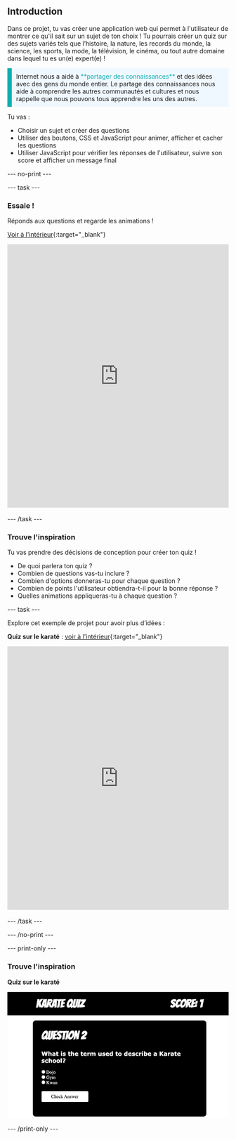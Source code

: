 ## Introduction

Dans ce projet, tu vas créer une application web qui permet à l'utilisateur de montrer ce qu'il sait sur un sujet de ton choix ! Tu pourrais créer un quiz sur des sujets variés tels que l’histoire, la nature, les records du monde, la science, les sports, la mode, la télévision, le cinéma, ou tout autre domaine dans lequel tu es un(e) expert(e) !

<p style="border-left: solid; border-width:10px; border-color: #0faeb0; background-color: aliceblue; padding: 10px;">
Internet nous a aidé à <span style="color: #0faeb0">**partager des connaissances**</span> et des idées avec des gens du monde entier. Le partage des connaissances nous aide à comprendre les autres communautés et cultures et nous rappelle que nous pouvons tous apprendre les uns des autres.
</p>

Tu vas :

- Choisir un sujet et créer des questions
- Utiliser des boutons, CSS et JavaScript pour animer, afficher et cacher les questions
- Utiliser JavaScript pour vérifier les réponses de l'utilisateur, suivre son score et afficher un message final

\--- no-print ---

\--- task ---

### Essaie !

Réponds aux questions et regarde les animations !

[Voir à l'intérieur](https://editor.raspberrypi.org/fr-FR/projects/quiz-time-animals){:target="_blank"}

<iframe src="https://editor.raspberrypi.org/en/embed/viewer/quiz-time-animals" width="100%" height="600" frameborder="0" marginwidth="0" marginheight="0" allowfullscreen> 
</iframe>

\--- /task ---

### Trouve l'inspiration

Tu vas prendre des décisions de conception pour créer ton quiz !

- De quoi parlera ton quiz ?
- Combien de questions vas-tu inclure ?
- Combien d'options donneras-tu pour chaque question ?
- Combien de points l'utilisateur obtiendra-t-il pour la bonne réponse ?
- Quelles animations appliqueras-tu à chaque question ?

\--- task ---

Explore cet exemple de projet pour avoir plus d’idées :

**Quiz sur le karaté** : [voir à l'intérieur](https://editor.raspberrypi.org/fr-FR/projects/quiz-time-karate){:target="_blank"}

<iframe src="https://editor.raspberrypi.org/en/embed/viewer/quiz-time-karate" width="100%" height="600" frameborder="0" marginwidth="0" marginheight="0" allowfullscreen> 
</iframe>

\--- /task ---

\--- /no-print ---

\--- print-only ---

### Trouve l'inspiration

**Quiz sur le karaté**

![](images/karate-quiz.png)

\--- /print-only ---

